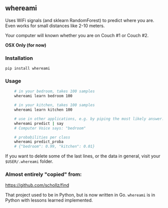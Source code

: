 ## whereami

Uses WiFi signals (and sklearn RandomForest) to predict where you are. Even works for small distances like 2-10 meters.

Your computer will known whether you are on Couch #1 or Couch #2.

**OSX Only (for now)**

### Installation

    pip install whereami

### Usage

```bash
    # in your bedroom, takes 100 samples
    whereami learn bedroom 100

    # in your kitchen, takes 100 samples
    whereami learn kitchen 100

    # use in other applications, e.g. by piping the most likely answer:
    whereami predict | say
    # Computer Voice says: "bedroom"

    # probabilities per class
    whereami predict_proba
    # {"bedroom": 0.99, "kitchen": 0.01}
```

If you want to delete some of the last lines, or the data in general, visit your `$USER/.whereami` folder.

### Almost entirely "copied" from:

https://github.com/schollz/find

That project used to be in Python, but is now written in Go. `whereami` is in Python with lessons learned implemented.

